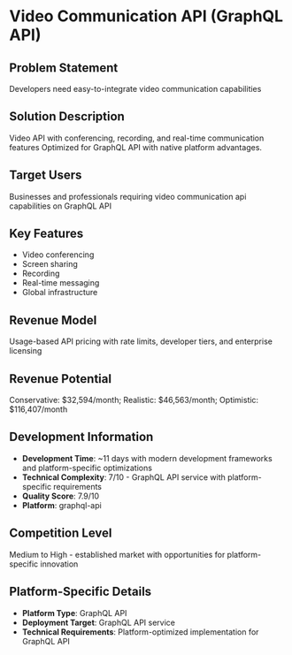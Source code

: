 # Video Communication API (GraphQL API)

## Problem Statement
Developers need easy-to-integrate video communication capabilities

## Solution Description
Video API with conferencing, recording, and real-time communication features Optimized for GraphQL API with native platform advantages.

## Target Users
Businesses and professionals requiring video communication api capabilities on GraphQL API

## Key Features
- Video conferencing
- Screen sharing
- Recording
- Real-time messaging
- Global infrastructure

## Revenue Model
Usage-based API pricing with rate limits, developer tiers, and enterprise licensing

## Revenue Potential
Conservative: $32,594/month; Realistic: $46,563/month; Optimistic: $116,407/month

## Development Information
- **Development Time**: ~11 days with modern development frameworks and platform-specific optimizations
- **Technical Complexity**: 7/10 - GraphQL API service with platform-specific requirements
- **Quality Score**: 7.9/10
- **Platform**: graphql-api

## Competition Level
Medium to High - established market with opportunities for platform-specific innovation

## Platform-Specific Details
- **Platform Type**: GraphQL API
- **Deployment Target**: GraphQL API service
- **Technical Requirements**: Platform-optimized implementation for GraphQL API
